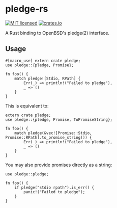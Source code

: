 # pledge-rs

[![MIT licensed](https://img.shields.io/badge/license-MIT-blue.svg)](./LICENSE)
[![crates.io](http://meritbadge.herokuapp.com/pledge)](https://crates.io/crates/pledge)

A Rust binding to OpenBSD's pledge(2) interface.

## Usage

    #[macro_use] extern crate pledge;
    use pledge::{pledge, Promise};

    fn foo() {
        match pledge![Stdio, RPath] {
            Err(_) => println!("Failed to pledge"),
            _ => ()
        }
    }

This is equivalent to:

    extern crate pledge;
    use pledge::{pledge, Promise, ToPromiseString};

    fn foo() {
        match pledge(&vec![Promise::Stdio, Promise::RPath].to_promise_string()) {
            Err(_) => println!("Failed to pledge"),
            _ => ()
        }
    }

You may also provide promises directly as a string:

    use pledge::pledge;

    fn foo() {
        if pledge("stdio rpath").is_err() {
            panic!("Failed to pledge");
        }
    }
